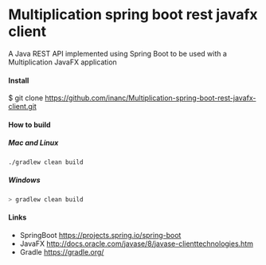# Multiplication spring boot rest javafx client
A Java REST API implemented using Spring Boot to be used with a Multiplication JavaFX application
#### Install
$ git clone https://github.com/inanc/Multiplication-spring-boot-rest-javafx-client.git


#### How to build
##### Mac and Linux
```bash
./gradlew clean build
```
##### Windows
```bash
> gradlew clean build
```



#### Links

- SpringBoot https://projects.spring.io/spring-boot
- JavaFX http://docs.oracle.com/javase/8/javase-clienttechnologies.htm
- Gradle https://gradle.org/
